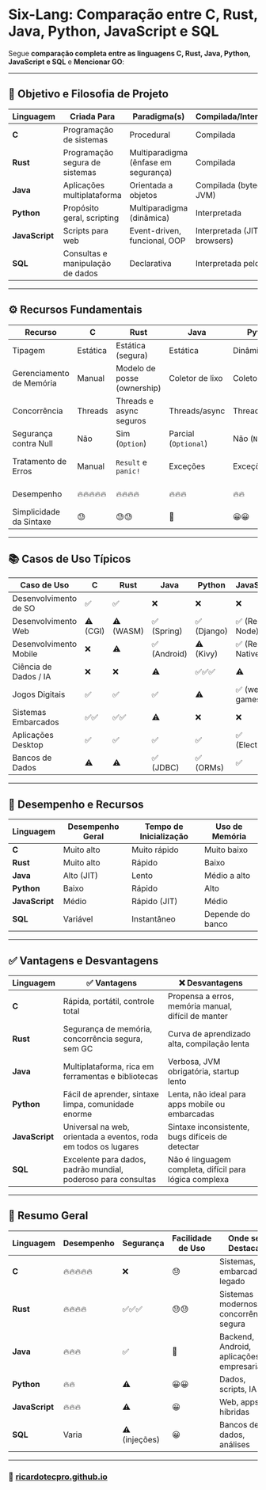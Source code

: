 # Six-Lang: Comparação entre C, Rust, Java, Python, JavaScript e SQL


Segue **comparação completa entre as linguagens C, Rust, Java, Python, JavaScript e SQL** e **Mencionar GO**:

---

## 🧠 **Objetivo e Filosofia de Projeto**

| Linguagem      | Criada Para                      | Paradigma(s)                         | Compilada/Interpretada          |
| -------------- | -------------------------------- | ------------------------------------ | ------------------------------- |
| **C**          | Programação de sistemas          | Procedural                           | Compilada                       |
| **Rust**       | Programação segura de sistemas   | Multiparadigma (ênfase em segurança) | Compilada                       |
| **Java**       | Aplicações multiplataforma       | Orientada a objetos                  | Compilada (bytecode p/ JVM)     |
| **Python**     | Propósito geral, scripting       | Multiparadigma (dinâmica)            | Interpretada                    |
| **JavaScript** | Scripts para web                 | Event-driven, funcional, OOP         | Interpretada (JIT nos browsers) |
| **SQL**        | Consultas e manipulação de dados | Declarativa                          | Interpretada pelo SGBD          |

---

## ⚙️ **Recursos Fundamentais**

| Recurso                  | **C**      | **Rust**                    | **Java**             | **Python**      | **JavaScript**          | **SQL**              |
| ------------------------ | ---------- | --------------------------- | -------------------- | --------------- | ----------------------- | -------------------- |
| Tipagem                  | Estática   | Estática (segura)           | Estática             | Dinâmica        | Dinâmica                | Declarativa          |
| Gerenciamento de Memória | Manual     | Modelo de posse (ownership) | Coletor de lixo      | Coletor de lixo | Coletor de lixo         | N/A                  |
| Concorrência             | Threads    | Threads e async seguros     | Threads/async        | Threads/async   | Assíncrono (event loop) | N/A                  |
| Segurança contra Null    | Não        | Sim (`Option`)              | Parcial (`Optional`) | Não (`None`)    | Não (`null`)            | Parcial              |
| Tratamento de Erros      | Manual     | `Result` e `panic!`         | Exceções             | Exceções        | Exceções                | Por controle do SGBD |
| Desempenho               | 🔥🔥🔥🔥🔥 | 🔥🔥🔥🔥                    | 🔥🔥🔥               | 🔥🔥            | 🔥🔥                    | Depende do banco     |
| Simplicidade da Sintaxe  | 😓         | 😓😓                        | 🙂                   | 😀😀            | 😀                      | 😀                   |

---

## 📚 **Casos de Uso Típicos**

| Caso de Uso            | **C**    | **Rust**  | **Java**    | **Python** | **JavaScript**   | **SQL**     |
| ---------------------- | -------- | --------- | ----------- | ---------- | ---------------- | ----------- |
| Desenvolvimento de SO  | ✅        | ✅         | ❌           | ❌          | ❌                | ❌           |
| Desenvolvimento Web    | ⚠️ (CGI) | ⚠️ (WASM) | ✅ (Spring)  | ✅ (Django) | ✅ (React, Node)  | ✅ (backend) |
| Desenvolvimento Mobile | ❌        | ⚠️        | ✅ (Android) | ⚠️ (Kivy)  | ✅ (React Native) | ❌           |
| Ciência de Dados / IA  | ❌        | ❌         | ⚠️          | ✅✅✅        | ⚠️               | ✅ (dados)   |
| Jogos Digitais         | ✅        | ✅         | ✅           | ⚠️         | ✅ (web games)    | ❌           |
| Sistemas Embarcados    | ✅✅       | ✅✅        | ⚠️          | ❌          | ❌                | ❌           |
| Aplicações Desktop     | ✅        | ✅         | ✅           | ✅          | ✅ (Electron)     | ❌           |
| Bancos de Dados        | ⚠️       | ⚠️        | ✅ (JDBC)    | ✅ (ORMs)   | ✅                | ✅✅✅         |

---

## 🚀 **Desempenho e Recursos**

| Linguagem      | Desempenho Geral | Tempo de Inicialização | Uso de Memória   |
| -------------- | ---------------- | ---------------------- | ---------------- |
| **C**          | Muito alto       | Muito rápido           | Muito baixo      |
| **Rust**       | Muito alto       | Rápido                 | Baixo            |
| **Java**       | Alto (JIT)       | Lento                  | Médio a alto     |
| **Python**     | Baixo            | Rápido                 | Alto             |
| **JavaScript** | Médio            | Rápido (JIT)           | Médio            |
| **SQL**        | Variável         | Instantâneo            | Depende do banco |

---

## ✅ **Vantagens e Desvantagens**

| Linguagem      | ✅ Vantagens                                                     | ❌ Desvantagens                                         |
| -------------- | --------------------------------------------------------------- | ------------------------------------------------------ |
| **C**          | Rápida, portátil, controle total                                | Propensa a erros, memória manual, difícil de manter    |
| **Rust**       | Segurança de memória, concorrência segura, sem GC               | Curva de aprendizado alta, compilação lenta            |
| **Java**       | Multiplataforma, rica em ferramentas e bibliotecas              | Verbosa, JVM obrigatória, startup lento                |
| **Python**     | Fácil de aprender, sintaxe limpa, comunidade enorme             | Lenta, não ideal para apps mobile ou embarcadas        |
| **JavaScript** | Universal na web, orientada a eventos, roda em todos os lugares | Sintaxe inconsistente, bugs difíceis de detectar       |
| **SQL**        | Excelente para dados, padrão mundial, poderoso para consultas   | Não é linguagem completa, difícil para lógica complexa |

---

## 🏁 **Resumo Geral**

| Linguagem      | Desempenho | Segurança     | Facilidade de Uso | Onde se Destaca                           |
| -------------- | ---------- | ------------- | ----------------- | ----------------------------------------- |
| **C**          | 🔥🔥🔥🔥🔥 | ❌             | 😓                | Sistemas, embarcados, legado              |
| **Rust**       | 🔥🔥🔥🔥   | ✅✅✅           | 😓😓              | Sistemas modernos, concorrência segura    |
| **Java**       | 🔥🔥🔥     | ✅             | 🙂                | Backend, Android, aplicações empresariais |
| **Python**     | 🔥🔥       | ⚠️            | 😀😀              | Dados, scripts, IA                        |
| **JavaScript** | 🔥🔥🔥     | ⚠️            | 😀                | Web, apps híbridas                        |
| **SQL**        | Varia      | ⚠️ (injeções) | 😀                | Bancos de dados, análises                 |

---

### 🚀 [ricardotecpro.github.io](https://ricardotecpro.github.io/)
